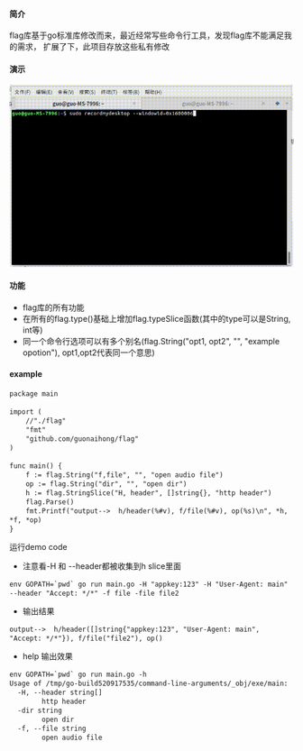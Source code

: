 #### 简介
flag库基于go标准库修改而来，最近经常写些命令行工具，发现flag库不能满足我的需求，
扩展了下，此项目存放这些私有修改
#### 演示
![flag](./flag.gif)
#### 功能
* flag库的所有功能
* 在所有的flag.type()基础上增加flag.typeSlice函数(其中的type可以是String, int等)
* 同一个命令行选项可以有多个别名(flag.String("opt1, opt2", "", "example opotion"), opt1,opt2代表同一个意思)

#### example
```golang
package main

import (
    //"./flag"
    "fmt"
    "github.com/guonaihong/flag"
)

func main() {
    f := flag.String("f,file", "", "open audio file")
    op := flag.String("dir", "", "open dir")
    h := flag.StringSlice("H, header", []string{}, "http header")
    flag.Parse()
    fmt.Printf("output-->  h/header(%#v), f/file(%#v), op(%s)\n", *h, *f, *op)
}

```

运行demo code
* 注意看-H 和 --header都被收集到h slice里面
```shell
env GOPATH=`pwd` go run main.go -H "appkey:123" -H "User-Agent: main" --header "Accept: */*" -f file -file file2
```
* 输出结果
```shell
output-->  h/header([]string{"appkey:123", "User-Agent: main", "Accept: */*"}), f/file("file2"), op()
```

* help 输出效果
```shell
env GOPATH=`pwd` go run main.go -h
Usage of /tmp/go-build520917535/command-line-arguments/_obj/exe/main:
  -H, --header string[]
    	http header
  -dir string
    	open dir
  -f, --file string
    	open audio file
```


